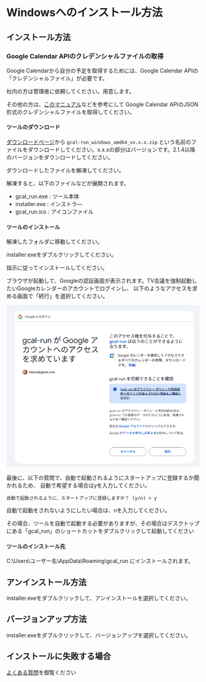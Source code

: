 # Windowsへのインストール方法

## インストール方法

### Google Calendar APIのクレデンシャルファイルの取得

Google Calendarから自分の予定を取得するためには、Google Calendar APIの「クレデンシャルファイル」が必要です。

社内の方は管理者に依頼してください。用意します。

その他の方は、[このマニュアル](https://github.com/fetaro/gcal-run/wiki/how_to_get_google_calendar_api_credential_file)などを参考にして Google Calendar APIのJSON形式のクレデンシャルファイルを取得してください。


#### ツールのダウンロード

[ダウンロードページ](https://github.com/fetaro/gcal-run/releases)から  `gcal-run_windows_amd64_vx.x.x.zip`  という名前のファイルをダウンロードしてください。x.x.xの部分はバージョンです。2.1.4以降のバージョンをダウンロードしてください。

ダウンロードしたファイルを解凍してください。

解凍すると、以下のファイルなどが展開されます。

* gcal_run.exe : ツール本体
* installer.exe : インストラ―
* gcal_run.ico : アイコンファイル

#### ツールのインストール

解凍したフォルダに移動してください。

installer.exeをダブルクリックしてください。

指示に従ってインストールしてください。

ブラウザが起動して、Googleの認証画面が表示されます。TV会議を強制起動したいGoogleカレンダーのアカウントでログインし、
以下のようなアクセスを求める画面で「続行」を選択してください。

![image](2.png)

最後に、以下の質問で、自動で起動されるようにスタートアップに登録するか聞かれるため、
自動で希望する場合はyを入力してください。

```
自動で起動されるように、スタートアップに登録しますか？ (y/n) > y
```

自動で起動をされないようにしたい場合は、nを入力してください。

その場合、ツールを自動で起動する必要がありますが、その場合はデスクトップにある「gcal_run」のショートカットをダブルクリックして起動してください

#### ツールのインストール先

C:\Users\ユーザー名\AppData\Roaming\gcal_run にインストールされます。

## アンインストール方法

installer.exeをダブルクリックして、アンインストールを選択してください。

## バージョンアップ方法

installer.exeをダブルクリックして、バージョンアップを選択してください。

## インストールに失敗する場合

[よくある質問](https://github.com/fetaro/gcal-run/wiki)を御覧ください




